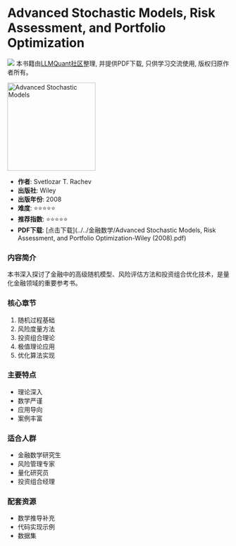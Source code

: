 # Advanced Stochastic Models, Risk Assessment, and Portfolio Optimization

![](https://fastly.jsdelivr.net/gh/bucketio/img3@main/2024/09/04/1725464231869-e0b2f727-2a0f-4270-bf6c-31ddc350426a.gif)
本书籍由[LLMQuant社区](https://llmquant.com/)整理, 并提供PDF下载, 只供学习交流使用, 版权归原作者所有。

<img src="cover.jpg" alt="Advanced Stochastic Models" width="200"/>

- **作者**: Svetlozar T. Rachev
- **出版社**: Wiley
- **出版年份**: 2008
- **难度**: ⭐⭐⭐⭐⭐
- **推荐指数**: ⭐⭐⭐⭐⭐
- **PDF下载**: [点击下载](../../金融数学/Advanced Stochastic Models, Risk Assessment, and Portfolio Optimization-Wiley (2008).pdf)

### 内容简介
本书深入探讨了金融中的高级随机模型、风险评估方法和投资组合优化技术，是量化金融领域的重要参考书。

### 核心章节
1. 随机过程基础
2. 风险度量方法
3. 投资组合理论
4. 极值理论应用
5. 优化算法实现

### 主要特点
- 理论深入
- 数学严谨
- 应用导向
- 案例丰富

### 适合人群
- 金融数学研究生
- 风险管理专家
- 量化研究员
- 投资组合经理

### 配套资源
- 数学推导补充
- 代码实现示例
- 数据集 